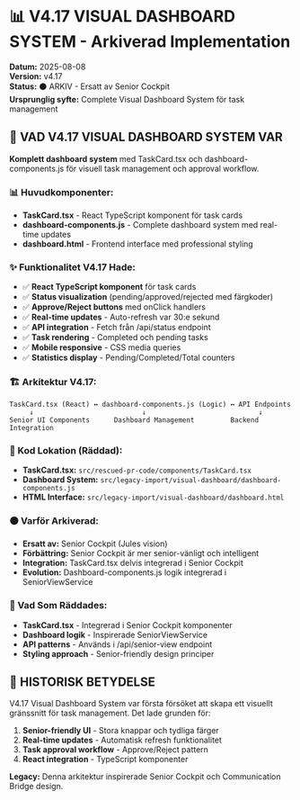 # 📊 V4.17 VISUAL DASHBOARD SYSTEM - Arkiverad Implementation

**Datum:** 2025-08-08  
**Version:** v4.17  
**Status:** ⚫ ARKIV - Ersatt av Senior Cockpit  
**Ursprunglig syfte:** Complete Visual Dashboard System för task management

## 🎯 VAD V4.17 VISUAL DASHBOARD SYSTEM VAR

**Komplett dashboard system** med TaskCard.tsx och dashboard-components.js för visuell task management och approval workflow.

### **📊 Huvudkomponenter:**
- **TaskCard.tsx** - React TypeScript komponent för task cards
- **dashboard-components.js** - Complete dashboard system med real-time updates
- **dashboard.html** - Frontend interface med professional styling

### **✨ Funktionalitet V4.17 Hade:**
- ✅ **React TypeScript komponent** för task cards
- ✅ **Status visualization** (pending/approved/rejected med färgkoder)
- ✅ **Approve/Reject buttons** med onClick handlers
- ✅ **Real-time updates** - Auto-refresh var 30:e sekund
- ✅ **API integration** - Fetch från /api/status endpoint
- ✅ **Task rendering** - Completed och pending tasks
- ✅ **Mobile responsive** - CSS media queries
- ✅ **Statistics display** - Pending/Completed/Total counters

### **🏗️ Arkitektur V4.17:**
```
TaskCard.tsx (React) ↔ dashboard-components.js (Logic) ↔ API Endpoints
     ↓                           ↓                            ↓
Senior UI Components      Dashboard Management         Backend Integration
```

### **📁 Kod Lokation (Räddad):**
- **TaskCard.tsx:** `src/rescued-pr-code/components/TaskCard.tsx`
- **Dashboard System:** `src/legacy-import/visual-dashboard/dashboard-components.js`
- **HTML Interface:** `src/legacy-import/visual-dashboard/dashboard.html`

### **⚫ Varför Arkiverad:**
- **Ersatt av:** Senior Cockpit (Jules vision)
- **Förbättring:** Senior Cockpit är mer senior-vänligt och intelligent
- **Integration:** TaskCard.tsx delvis integrerad i Senior Cockpit
- **Evolution:** Dashboard-components.js logik integrerad i SeniorViewService

### **🔄 Vad Som Räddades:**
- **TaskCard.tsx** - Integrerad i Senior Cockpit komponenter
- **Dashboard logik** - Inspirerade SeniorViewService
- **API patterns** - Används i /api/senior-view endpoint
- **Styling approach** - Senior-friendly design principer

## 🎯 HISTORISK BETYDELSE

V4.17 Visual Dashboard System var första försöket att skapa ett visuellt gränssnitt för task management. Det lade grunden för:

1. **Senior-friendly UI** - Stora knappar och tydliga färger
2. **Real-time updates** - Automatisk refresh funktionalitet
3. **Task approval workflow** - Approve/Reject pattern
4. **React integration** - TypeScript komponenter

**Legacy:** Denna arkitektur inspirerade Senior Cockpit och Communication Bridge design.